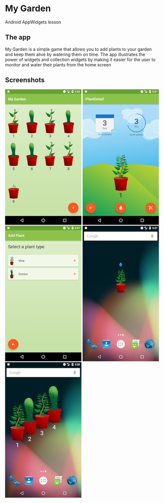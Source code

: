 # My Garden
Android AppWidgets lesson


## The app
My Garden is a simple game that allows you to add plants to your garden and keep them alive by watering them on time.
The app illustrates the power of widgets and collection widgets by making it easier for the user to monitor and water their plants from the home screen
## Screenshots
![Screenshot1](https://github.com/KishorKokate/My-Garden-App/blob/master/app/src/main/res/drawable/screen_1.png?raw=true) ![Screenshot2](https://github.com/KishorKokate/My-Garden-App/blob/master/app/src/main/res/drawable/screen_2.png?raw=true) ![Screenshot3](https://github.com/KishorKokate/My-Garden-App/blob/master/app/src/main/res/drawable/screen_3.png?raw=true)
![Screenshot4](https://github.com/KishorKokate/My-Garden-App/blob/master/app/src/main/res/drawable/screen_4.png?raw=true) ![Screenshot5](https://github.com/KishorKokate/My-Garden-App/blob/master/app/src/main/res/drawable/screen_5.png?raw=true) 
